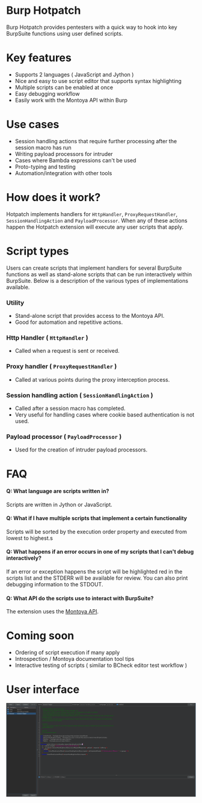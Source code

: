 # Burp Hotpatch
Burp Hotpatch ️provides pentesters with a quick way to hook into key BurpSuite functions using user defined scripts.

# Key features
- Supports 2 languages ( JavaScript and Jython )
- Nice and easy to use script editor that supports syntax highlighting
- Multiple scripts can be enabled at once
- Easy debugging workflow
- Easily work with the Montoya API within Burp

# Use cases
- Session handling actions that require further processing after the session macro has run
- Writing payload processors for intruder
- Cases where Bambda expressions can't be used
- Proto-typing and testing
- Automation/integration with other tools

# How does it work?
Hotpatch implements handlers for `HttpHandler`, `ProxyRequestHandler`, `SessionHandlingAction` and `PayloadProcessor`.
When any of these actions happen the Hotpatch extension will execute any user scripts that apply.

# Script types
Users can create scripts that implement handlers for several BurpSuite functions as well as stand-alone scripts that can
be run interactively within BurpSuite. Below is a description of the various types of implementations available.

### Utility
- Stand-alone script that provides access to the Montoya API.
- Good for automation and repetitive actions.

### Http Handler ( `HttpHandler` )
- Called when a request is sent or received.

### Proxy handler ( `ProxyRequestHandler` )
- Called at various points during the proxy interception process.

### Session handling action ( `SessionHandlingAction` )
- Called after a session macro has completed.
- Very useful for handling cases where cookie based authentication is not used.

### Payload processor ( `PayloadProcessor` )
- Used for the creation of intruder payload processors.

# FAQ

#### Q: What language are scripts written in?
Scripts are written in Jython or JavaScript.

#### Q: What if I have multiple scripts that implement a certain functionality 
Scripts will be sorted by the execution order property and executed from lowest to highest.s

#### Q: What happens if an error occurs in one of my scripts that I can't debug interactively?
If an error or exception happens the script will be highlighted red in the scripts list and the STDERR will be available
for review. You can also print debugging information to the STDOUT.

#### Q: What API do the scripts use to interact with BurpSuite?
The extension uses the [Montoya API](https://portswigger.github.io/burp-extensions-montoya-api/javadoc/burp/api/montoya/MontoyaApi.html).

# Coming soon
- Ordering of script execution if many apply
- Introspection / Montoya documentation tool tips 
- Interactive testing of scripts ( similar to BCheck editor test workflow ) 

# User interface
![image](images/ui.png)